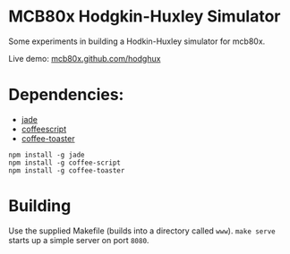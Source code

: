 # MCB80x Hodgkin-Huxley Simulator
Some experiments in building a Hodkin-Huxley simulator for mcb80x.

Live demo: [mcb80x.github.com/hodghux](http://mcb80x.github.com/hodghux)

# Dependencies:

* [jade](http://jade-lang.com)
* [coffeescript](http://coffeescript.org)
* [coffee-toaster](https://github.com/serpentem/coffee-toaster)

```
npm install -g jade
npm install -g coffee-script
npm install -g coffee-toaster
```

# Building

Use the supplied Makefile (builds into a directory called `www`).  `make serve` starts up a simple server on port `8080`.

